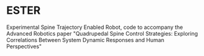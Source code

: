 # ESTER
Experimental Spine Trajectory Enabled Robot, code to accompany the Advanced Robotics paper "Quadrupedal Spine Control Strategies: Exploring Correlations Between System Dynamic Responses and Human Perspectives"
